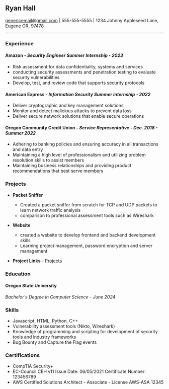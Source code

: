 
## Ryan Hall
genericemail@gmail.com | 555-555-5555 | 1234 Johnny Appleseed Lane, Eugene OR, 97478
___


### __Experience__

#### __Amazon__ - _Security Engineer Summer Internship - 2023_
- Risk assessment for data confidentiality, systems and services
- conducting security assessments and penetration testing to evaluate security vulnerabilities
- Develop, test, and review code that supports security protocols
#### __American Express__ - _Information Security Summer internship - 2022_
- Deliver cryptographic and key management solutions
- Monitor and detect malicious attacks to prevent data loss
- Deliver secure network solutions that enable secure operations
#### __Oregon Community Credit Union__ - _Service Representative - Dec. 2018 - Summer 2022_
- Adhering to banking policies and ensuring accuracy in all transactions and data entry
- Maintaining a high level of professionalism and utilizing problem resolution skills to assist members
- Maintaining business relationships and providing product recommendations that best serve members
### __Projects__
- __Packet Sniffer__
    *  Created a packet sniffer from scratch for TCP and UDP packets to learn network traffic analysis
    * comparison to professional assessment tools such as Wireshark

- __Website__
    * created a website to develop frontend and backend development skills
    * Learning project management, password encryption and server management

- __Project Links__ - [Projects](https://github.com/8aconGod/Resume)

### __Education__
#### Oregon State University
_Bachelor's Degree in Computer Science_ - _June 2024_
### __Skills__
- Javascript, HTML, Python, C++
- Vulnerability assessment tools (Nikto, Wireshark)
- Knowledge of programming and scripting for development of security tools and industry frameworks
- Bug Bounty and Capture the Flag events


### __Certifications__
- CompTIA Security+
- EC-Council CEH v11 Issue Date: 06/05/2021 Certificate Number: 123456789
- AWS Certified Solutions Architect - Associate -
    License AWS-ASA 12345
